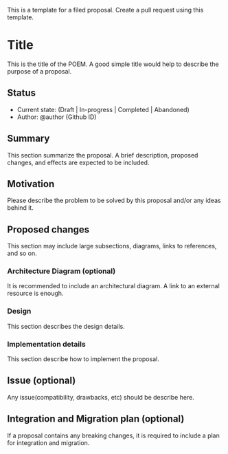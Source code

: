 <!--
#
# Licensed to the Apache Software Foundation (ASF) under one or more
# contributor license agreements.  See the NOTICE file distributed with
# this work for additional information regarding copyright ownership.
# The ASF licenses this file to You under the Apache License, Version 2.0
# (the "License"); you may not use this file except in compliance with
# the License.  You may obtain a copy of the License at
#
#     http://www.apache.org/licenses/LICENSE-2.0
#
# Unless required by applicable law or agreed to in writing, software
# distributed under the License is distributed on an "AS IS" BASIS,
# WITHOUT WARRANTIES OR CONDITIONS OF ANY KIND, either express or implied.
# See the License for the specific language governing permissions and
# limitations under the License.
#
-->

This is a template for a filed proposal.
Create a pull request using this template.

# Title
This is the title of the POEM.
A good simple title would help to describe the purpose of a proposal.

## Status
* Current state: (Draft | In-progress | Completed | Abandoned)
* Author: @author (Github ID)

## Summary

This section summarize the proposal.
A brief description, proposed changes, and effects are expected to be included.

## Motivation

Please describe the problem to be solved by this proposal and/or any ideas behind it.

## Proposed changes
This section may include large subsections, diagrams, links to references, and so on.

### Architecture Diagram (optional)

It is recommended to include an architectural diagram.
A link to an external resource is enough.

### Design

This section describes the design details.

### Implementation details

This section describe how to implement the proposal.

## Issue (optional)

Any issue(compatibility, drawbacks, etc) should be describe here.

## Integration and Migration plan (optional)

If a proposal contains any breaking changes, it is required to include a plan for integration and migration.
